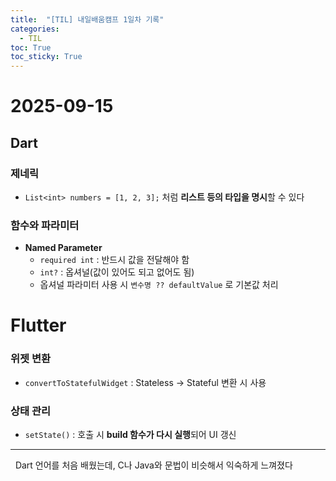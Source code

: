 ```yaml
---
title:  "[TIL] 내일배움캠프 1일차 기록"
categories:
  - TIL
toc: True
toc_sticky: True
---
```


# 2025-09-15

## Dart

### 제네릭
- `List<int> numbers = [1, 2, 3];` 처럼 **리스트 등의 타입을 명시**할 수 있다

### 함수와 파라미터
- **Named Parameter**
  - `required int` : 반드시 값을 전달해야 함
  - `int?` : 옵셔널(값이 있어도 되고 없어도 됨)
  - 옵셔널 파라미터 사용 시 `변수명 ?? defaultValue` 로 기본값 처리

# Flutter

### 위젯 변환
- `convertToStatefulWidget` : Stateless → Stateful 변환 시 사용

### 상태 관리
- `setState()` : 호출 시 **build 함수가 다시 실행**되어 UI 갱신

---

&nbsp; Dart 언어를 처음 배웠는데, C나 Java와 문법이 비슷해서 익숙하게 느껴졌다
